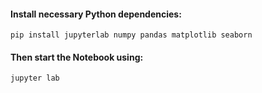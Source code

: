 #### Install necessary Python dependencies:

```
pip install jupyterlab numpy pandas matplotlib seaborn
```

#### Then start the Notebook using:

```
jupyter lab
```